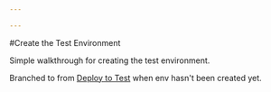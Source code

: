 ```yaml
---

---
```

#Create the Test Environment

Simple walkthrough for creating the test environment.

Branched to from [Deploy to Test](/walkthroughs/deploy-to-test) when env hasn't been created yet.
